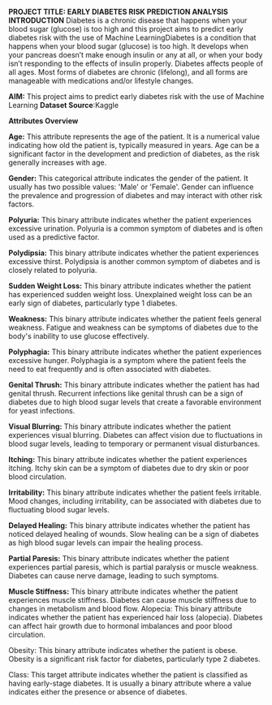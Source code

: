 **PROJECT TITLE: EARLY DIABETES RISK PREDICTION ANALYSIS**
**INTRODUCTION**
Diabetes is a chronic disease that happens when your blood sugar (glucose) is too high and this project aims to predict early diabetes risk with the use of Machine LearningDiabetes is a condition that happens when your blood sugar (glucose) is too high. It develops when your pancreas doesn’t make enough insulin or any at all, or when your body isn’t responding to the effects of insulin properly. Diabetes affects people of all ages. Most forms of diabetes are chronic (lifelong), and all forms are manageable with medications and/or lifestyle changes.

**AIM:** This project aims to predict early diabetes risk with the use of Machine Learning
**Dataset Source**:Kaggle

**Attributes Overview**

**Age:** This attribute represents the age of the patient. It is a numerical value indicating how old the patient is, typically measured in years. Age can be a significant factor in the development and prediction of diabetes, as the risk generally increases with age.

**Gender:** This categorical attribute indicates the gender of the patient. It usually has two possible values: 'Male' or 'Female'. Gender can influence the prevalence and progression of diabetes and may interact with other risk factors.

**Polyuria:** This binary attribute indicates whether the patient experiences excessive urination. Polyuria is a common symptom of diabetes and is often used as a predictive factor.

**Polydipsia:** This binary attribute indicates whether the patient experiences excessive thirst. Polydipsia is another common symptom of diabetes and is closely related to polyuria.

**Sudden Weight Loss:** This binary attribute indicates whether the patient has experienced sudden weight loss. Unexplained weight loss can be an early sign of diabetes, particularly type 1 diabetes.

**Weakness:** This binary attribute indicates whether the patient feels general weakness. Fatigue and weakness can be symptoms of diabetes due to the body's inability to use glucose effectively.

**Polyphagia:** This binary attribute indicates whether the patient experiences excessive hunger. Polyphagia is a symptom where the patient feels the need to eat frequently and is often associated with diabetes.

**Genital Thrush:** This binary attribute indicates whether the patient has had genital thrush. Recurrent infections like genital thrush can be a sign of diabetes due to high blood sugar levels that create a favorable environment for yeast infections.

**Visual Blurring:** This binary attribute indicates whether the patient experiences visual blurring. Diabetes can affect vision due to fluctuations in blood sugar levels, leading to temporary or permanent visual disturbances.

**Itching:** This binary attribute indicates whether the patient experiences itching. Itchy skin can be a symptom of diabetes due to dry skin or poor blood circulation.

**Irritability:** This binary attribute indicates whether the patient feels irritable. Mood changes, including irritability, can be associated with diabetes due to fluctuating blood sugar levels.

**Delayed Healing:** This binary attribute indicates whether the patient has noticed delayed healing of wounds. Slow healing can be a sign of diabetes as high blood sugar levels can impair the healing process.

**Partial Paresis:** This binary attribute indicates whether the patient experiences partial paresis, which is partial paralysis or muscle weakness. Diabetes can cause nerve damage, leading to such symptoms.

**Muscle Stiffness:** This binary attribute indicates whether the patient experiences muscle stiffness. Diabetes can cause muscle stiffness due to changes in metabolism and blood flow.
Alopecia: This binary attribute indicates whether the patient has experienced hair loss (alopecia). Diabetes can affect hair growth due to hormonal imbalances and poor blood circulation.

Obesity: This binary attribute indicates whether the patient is obese. Obesity is a significant risk factor for diabetes, particularly type 2 diabetes.

Class: This target attribute indicates whether the patient is classified as having early-stage diabetes. It is usually a binary attribute where a value indicates either the presence or absence of diabetes.
